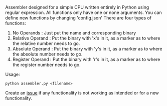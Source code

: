 Assembler designed for a simple CPU written entirely in Python using regular expression.
All functions only have one or none arguments.
You can define new functions by changing 'config.json'
There are four types of functions:
1. No Operands : Just put the name and corresponding binary
2. Relative Operand : Put the binary with 'x's in it, as a marker as to where the relative number needs to go.
3. Absolute Operand : Put the binary with 'y's in it, as a marker as to where the absolute number needs to go.
4. Register Operand : Put the binary with 'r's in it, as a marker as to where the register number needs to go.

Usage:
```
python assembler.py <filename>
```

Create an [issue](https://github.com/nithinmanne/coa-assembler/issues) if any functionality is not working as intended or for a new functionality.
